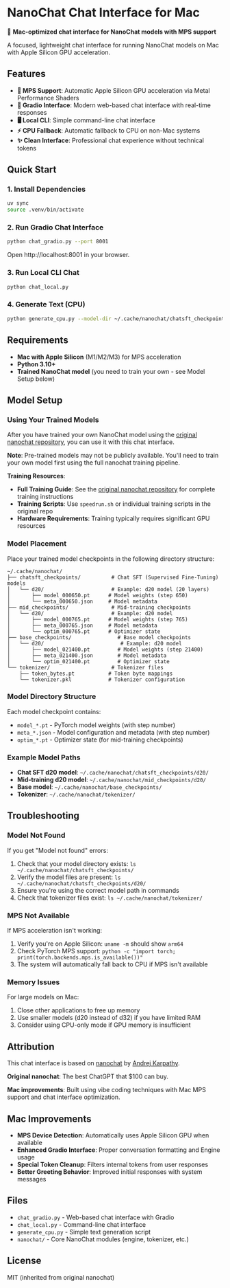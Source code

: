 # NanoChat Chat Interface for Mac

🍎 **Mac-optimized chat interface for NanoChat models with MPS support**

A focused, lightweight chat interface for running NanoChat models on Mac with Apple Silicon GPU acceleration.

## Features

- **🍎 MPS Support**: Automatic Apple Silicon GPU acceleration via Metal Performance Shaders
- **💬 Gradio Interface**: Modern web-based chat interface with real-time responses
- **🖥️ Local CLI**: Simple command-line chat interface
- **⚡ CPU Fallback**: Automatic fallback to CPU on non-Mac systems
- **✨ Clean Interface**: Professional chat experience without technical tokens

## Quick Start

### 1. Install Dependencies
```bash
uv sync
source .venv/bin/activate
```

### 2. Run Gradio Chat Interface
```bash
python chat_gradio.py --port 8001
```
Open http://localhost:8001 in your browser.

### 3. Run Local CLI Chat
```bash
python chat_local.py
```

### 4. Generate Text (CPU)
```bash
python generate_cpu.py --model-dir ~/.cache/nanochat/chatsft_checkpoints/d20 --prompt "Hello, how are you?"
```

## Requirements

- **Mac with Apple Silicon** (M1/M2/M3) for MPS acceleration
- **Python 3.10+**
- **Trained NanoChat model** (you need to train your own - see Model Setup below)

## Model Setup

### Using Your Trained Models

After you have trained your own NanoChat model using the [original nanochat repository](https://github.com/karpathy/nanochat), you can use it with this chat interface.

**Note**: Pre-trained models may not be publicly available. You'll need to train your own model first using the full nanochat training pipeline.

**Training Resources**:
- **Full Training Guide**: See the [original nanochat repository](https://github.com/karpathy/nanochat) for complete training instructions
- **Training Scripts**: Use `speedrun.sh` or individual training scripts in the original repo
- **Hardware Requirements**: Training typically requires significant GPU resources

### Model Placement

Place your trained model checkpoints in the following directory structure:

```
~/.cache/nanochat/
├── chatsft_checkpoints/          # Chat SFT (Supervised Fine-Tuning) models
│   └── d20/                      # Example: d20 model (20 layers)
│       ├── model_000650.pt      # Model weights (step 650)
│       └── meta_000650.json     # Model metadata
├── mid_checkpoints/              # Mid-training checkpoints
│   └── d20/                      # Example: d20 model
│       ├── model_000765.pt      # Model weights (step 765)
│       ├── meta_000765.json     # Model metadata
│       └── optim_000765.pt      # Optimizer state
├── base_checkpoints/               # Base model checkpoints
│   └── d20/                         # Example: d20 model
│       ├── model_021400.pt         # Model weights (step 21400)
│       ├── meta_021400.json        # Model metadata
│       └── optim_021400.pt         # Optimizer state
└── tokenizer/                    # Tokenizer files
    ├── token_bytes.pt           # Token byte mappings
    └── tokenizer.pkl            # Tokenizer configuration
```

### Model Directory Structure

Each model checkpoint contains:
- `model_*.pt` - PyTorch model weights (with step number)
- `meta_*.json` - Model configuration and metadata (with step number)
- `optim_*.pt` - Optimizer state (for mid-training checkpoints)

### Example Model Paths

- **Chat SFT d20 model**: `~/.cache/nanochat/chatsft_checkpoints/d20/`
- **Mid-training d20 model**: `~/.cache/nanochat/mid_checkpoints/d20/`
- **Base model**: `~/.cache/nanochat/base_checkpoints/`
- **Tokenizer**: `~/.cache/nanochat/tokenizer/`

## Troubleshooting

### Model Not Found
If you get "Model not found" errors:
1. Check that your model directory exists: `ls ~/.cache/nanochat/chatsft_checkpoints/`
2. Verify the model files are present: `ls ~/.cache/nanochat/chatsft_checkpoints/d20/`
3. Ensure you're using the correct model path in commands
4. Check that tokenizer files exist: `ls ~/.cache/nanochat/tokenizer/`

### MPS Not Available
If MPS acceleration isn't working:
1. Verify you're on Apple Silicon: `uname -m` should show `arm64`
2. Check PyTorch MPS support: `python -c "import torch; print(torch.backends.mps.is_available())"`
3. The system will automatically fall back to CPU if MPS isn't available

### Memory Issues
For large models on Mac:
1. Close other applications to free up memory
2. Use smaller models (d20 instead of d32) if you have limited RAM
3. Consider using CPU-only mode if GPU memory is insufficient

## Attribution

This chat interface is based on [nanochat](https://github.com/karpathy/nanochat) by [Andrej Karpathy](https://github.com/karpathy).

**Original nanochat**: The best ChatGPT that $100 can buy.

**Mac improvements**: Built using vibe coding techniques with Mac MPS support and chat interface optimization.

## Mac Improvements

- **MPS Device Detection**: Automatically uses Apple Silicon GPU when available
- **Enhanced Gradio Interface**: Proper conversation formatting and Engine usage
- **Special Token Cleanup**: Filters internal tokens from user responses
- **Better Greeting Behavior**: Improved initial responses with system messages

## Files

- `chat_gradio.py` - Web-based chat interface with Gradio
- `chat_local.py` - Command-line chat interface
- `generate_cpu.py` - Simple text generation script
- `nanochat/` - Core NanoChat modules (engine, tokenizer, etc.)

## License

MIT (inherited from original nanochat)
